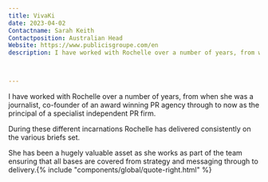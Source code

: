 ```yaml
---
title: VivaKi
date: 2023-04-02
Contactname: Sarah Keith
Contactposition: Australian Head
Website: https://www.publicisgroupe.com/en
description: I have worked with Rochelle over a number of years, from when she was a journalist, co-founder of an award winning PR agency through to now as the principal of a specialist independent PR firm.



---
```




I have worked with Rochelle over a number of years, from when she was a journalist, co-founder of an award winning PR agency through to now as the principal of a specialist independent PR firm.

During these different incarnations Rochelle has delivered consistently on the various briefs set.

She has been a hugely valuable asset as she works as part of the team ensuring that all bases are covered from strategy and messaging through to delivery.<span class="rightfloat">{% include "components/global/quote-right.html" %}</span>
